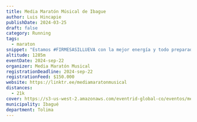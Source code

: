 ```yaml
---
title: Media Maratón Músical de Ibague
author: Luis Hincapie
publishDate: 2024-03-25
draft: false
category: Running
tags:
  - maraton
snippet: "Estamos #FIRMESASILLUEVA con la mejor energía y todo preparado porque en 2024 #TERMINAELAGUACERO"
altitude: 1285m
eventDate: 2024-sep-22
organizer: Media Maratón Musical
registrationDeadline: 2024-sep-22
registrationFeed: $150.000
website: https://linktr.ee/mediamaratonmusical
distances:
  - 21k
cover: https://s3-us-west-2.amazonaws.com/eventrid-global-co/eventos/media_q8ccl/3df23b3985f2ae493b689fec19c98468.png
municipality: Ibagué
department: Tolima
---
```


